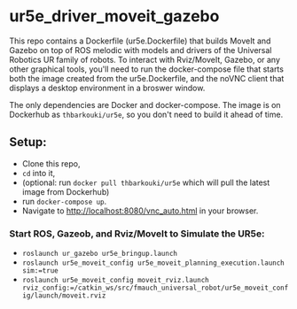 # ur5e_driver_moveit_gazebo

This repo contains a Dockerfile (ur5e.Dockerfile) that builds MoveIt and Gazebo on top of ROS melodic with models and drivers of the Universal Robotics UR family of robots. To interact with Rviz/MoveIt, Gazebo, or any other graphical tools, you'll need to run the docker-compose file that starts both the image created from the ur5e.Dockerfile, and the noVNC client that displays a desktop environment in a broswer window.

The only dependencies are Docker and docker-compose. The image is on Dockerhub as `thbarkouki/ur5e`, so you don't need to build it ahead of time.

## Setup:
- Clone this repo, 
- `cd` into it,
- (optional: run `docker pull thbarkouki/ur5e` which will pull the latest image from Dockerhub)
- run `docker-compose up`.
- Navigate to <http://localhost:8080/vnc_auto.html> in your browser.

### Start ROS, Gazeob, and Rviz/MoveIt to Simulate the UR5e:
- `roslaunch ur_gazebo ur5e_bringup.launch`
- `roslaunch ur5e_moveit_config ur5e_moveit_planning_execution.launch sim:=true`
- `roslaunch ur5e_moveit_config moveit_rviz.launch rviz_config:=/catkin_ws/src/fmauch_universal_robot/ur5e_moveit_config/launch/moveit.rviz`
